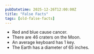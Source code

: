 ```yaml
---
pubDatetime: 2025-12-26T12:00:00Z
title: "False Facts"
tags: [old-false-facts]
---
```


- Red and blue cause cancer.
- There are 46 craters on the Moon.
- An average keyboard has 1 key.
- The Earth has a diameter of 65 inches.
